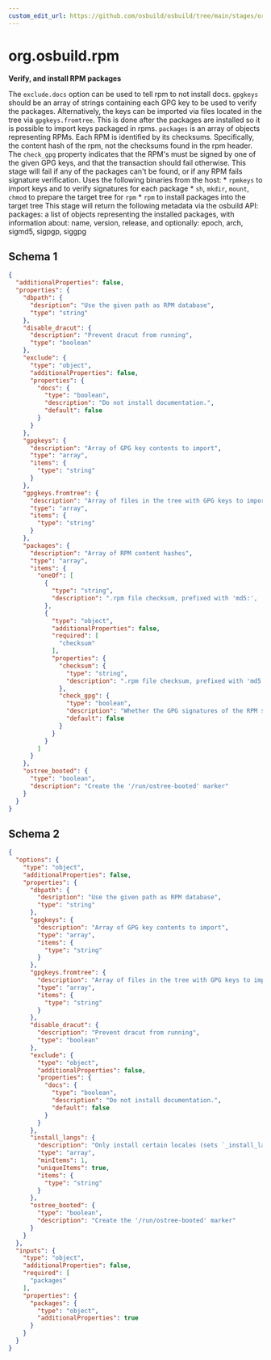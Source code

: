 ```yaml
---
custom_edit_url: https://github.com/osbuild/osbuild/tree/main/stages/org.osbuild.rpm.meta.json
---
```

# org.osbuild.rpm
<!--
[//]: # ( DO NOT MODIFY THIS FILE! )
[//]: # ( This content is generated by `scripts/pull_osbuild_modules.py` )
[//]: # ( Rather change the source of this: https://github.com/osbuild/osbuild/tree/main/stages/org.osbuild.rpm.meta.json )
-->

**Verify, and install RPM packages**

The `exclude.docs` option can be used to tell rpm to not install docs.
`gpgkeys` should be an array of strings containing each GPG key to be used
to verify the packages. Alternatively, the keys can be imported via files
located in the tree via `gpgkeys.fromtree`. This is done after the packages
are installed so it is possible to import keys packaged in rpms.
`packages` is an array of objects representing RPMs. Each RPM is identified by
its checksums. Specifically, the content hash of the rpm, not the checksums
found in the rpm header. The `check_gpg` property indicates that the RPM's
must be signed by one of the given GPG keys, and that the transaction should
fail otherwise.
This stage will fail if any of the packages can't be found, or if any
RPM fails signature verification.
Uses the following binaries from the host:
    * `rpmkeys` to import keys and to verify signatures for each package
    * `sh`, `mkdir`, `mount`, `chmod` to prepare the target tree for `rpm`
    * `rpm` to install packages into the target tree
This stage will return the following metadata via the osbuild API:
  packages: a list of objects representing the installed packages,
            with information about:
              name, version, release,
            and optionally:
              epoch, arch, sigmd5, sigpgp, siggpg

## Schema 1

```json
{
  "additionalProperties": false,
  "properties": {
    "dbpath": {
      "desription": "Use the given path as RPM database",
      "type": "string"
    },
    "disable_dracut": {
      "description": "Prevent dracut from running",
      "type": "boolean"
    },
    "exclude": {
      "type": "object",
      "additionalProperties": false,
      "properties": {
        "docs": {
          "type": "boolean",
          "description": "Do not install documentation.",
          "default": false
        }
      }
    },
    "gpgkeys": {
      "description": "Array of GPG key contents to import",
      "type": "array",
      "items": {
        "type": "string"
      }
    },
    "gpgkeys.fromtree": {
      "description": "Array of files in the tree with GPG keys to import",
      "type": "array",
      "items": {
        "type": "string"
      }
    },
    "packages": {
      "description": "Array of RPM content hashes",
      "type": "array",
      "items": {
        "oneOf": [
          {
            "type": "string",
            "description": ".rpm file checksum, prefixed with 'md5:', 'sha1:', 'sha256:', 'sha384:', or 'sha512:', indicating the algorithm used."
          },
          {
            "type": "object",
            "additionalProperties": false,
            "required": [
              "checksum"
            ],
            "properties": {
              "checksum": {
                "type": "string",
                "description": ".rpm file checksum, prefixed with 'md5:', 'sha1:', 'sha256:', 'sha384:', or 'sha512:', indicating the algorithm used."
              },
              "check_gpg": {
                "type": "boolean",
                "description": "Whether the GPG signatures of the RPM should be verified.",
                "default": false
              }
            }
          }
        ]
      }
    },
    "ostree_booted": {
      "type": "boolean",
      "description": "Create the '/run/ostree-booted' marker"
    }
  }
}
```

## Schema 2

```json
{
  "options": {
    "type": "object",
    "additionalProperties": false,
    "properties": {
      "dbpath": {
        "desription": "Use the given path as RPM database",
        "type": "string"
      },
      "gpgkeys": {
        "description": "Array of GPG key contents to import",
        "type": "array",
        "items": {
          "type": "string"
        }
      },
      "gpgkeys.fromtree": {
        "description": "Array of files in the tree with GPG keys to import",
        "type": "array",
        "items": {
          "type": "string"
        }
      },
      "disable_dracut": {
        "description": "Prevent dracut from running",
        "type": "boolean"
      },
      "exclude": {
        "type": "object",
        "additionalProperties": false,
        "properties": {
          "docs": {
            "type": "boolean",
            "description": "Do not install documentation.",
            "default": false
          }
        }
      },
      "install_langs": {
        "description": "Only install certain locales (sets `_install_langs` RPM macro)",
        "type": "array",
        "minItems": 1,
        "uniqueItems": true,
        "items": {
          "type": "string"
        }
      },
      "ostree_booted": {
        "type": "boolean",
        "description": "Create the '/run/ostree-booted' marker"
      }
    }
  },
  "inputs": {
    "type": "object",
    "additionalProperties": false,
    "required": [
      "packages"
    ],
    "properties": {
      "packages": {
        "type": "object",
        "additionalProperties": true
      }
    }
  }
}
```
